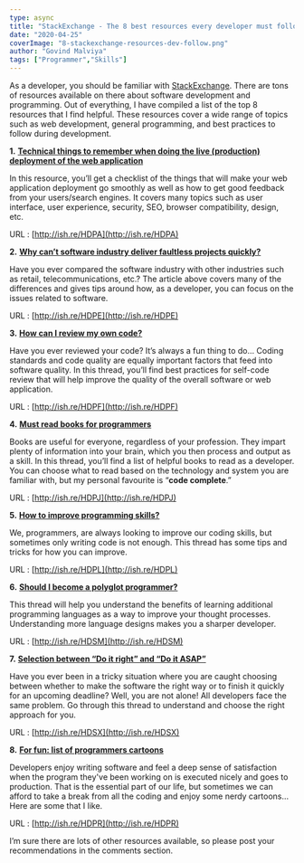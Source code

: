 ```yaml
---
type: async
title: "StackExchange - The 8 best resources every developer must follow"
date: "2020-04-25"
coverImage: "8-stackexchange-resources-dev-follow.png"
author: "Govind Malviya"
tags: ["Programmer","Skills"]
---
```


As a developer, you should be familiar with [StackExchange](http://stackexchange.com/). There are tons of resources available on there about software development and programming. Out of everything, I have compiled a list of the top 8 resources that I find helpful. These resources cover a wide range of topics such as web development, general programming, and best practices to follow during development.


**1.** [**Technical things to remember when doing the live (production) deployment of the web application**](http://ish.re/HDPA)

In this resource, you’ll get a checklist of the things that will make your web application deployment go smoothly as well as how to get good feedback from your users/search engines. It covers many topics such as user interface, user experience, security, SEO, browser compatibility, design, etc.

URL : [http://ish.re/HDPA](http://ish.re/HDPA)

**2.** [**Why can’t software industry deliver faultless projects quickly?**](http://ish.re/HDPE)

Have you ever compared the software industry with other industries such as retail, telecommunications, etc.? The article above covers many of the differences and gives tips around how, as a developer, you can focus on the issues related to software.

URL : [http://ish.re/HDPE](http://ish.re/HDPE)

**3.** [**How can I review my own code?**](http://ish.re/HDPF)

Have you ever reviewed your code? It’s always a fun thing to do…  Coding standards and code quality are equally important factors that feed into software quality. In this thread, you’ll find best practices for self-code review that will help improve the quality of the overall software or web application.

URL : [http://ish.re/HDPF](http://ish.re/HDPF)

**4.** [**Must read books for programmers**](http://ish.re/HDPJ)

Books are useful for everyone, regardless of your profession. They impart plenty of information into your brain, which you then process and output as a skill. In this thread, you’ll find a list of helpful books to read as a developer. You can choose what to read based on the technology and system you are familiar with, but my personal favourite is “**code complete**.”

URL : [http://ish.re/HDPJ](http://ish.re/HDPJ)

**5.** [**How to improve programming skills?**](http://ish.re/HDPL)

We, programmers, are always looking to improve our coding skills, but sometimes only writing code is not enough. This thread has some tips and tricks for how you can improve.

URL : [http://ish.re/HDPL](http://ish.re/HDPL)

**6.** [**Should I become a polyglot programmer?**](http://ish.re/HDSM)

This thread will help you understand the benefits of learning additional programming languages as a way to improve your thought processes. Understanding more language designs makes you a sharper developer.

URL : [http://ish.re/HDSM](http://ish.re/HDSM)

**7.** [**Selection between “Do it right” and “Do it ASAP”**](http://ish.re/HDSX)

Have you ever been in a tricky situation where you are caught choosing between whether to make the software the right way or to finish it quickly for an upcoming deadline? Well, you are not alone! All developers face the same problem. Go through this thread to understand and choose the right approach for you.

URL : [http://ish.re/HDSX](http://ish.re/HDSX)

**8.** [**For fun: list of programmers cartoons**](http://ish.re/HDPR)

Developers enjoy writing software and feel a deep sense of satisfaction when the program they've been working on is executed nicely and goes to production. That is the essential part of our life, but sometimes we can afford to take a break from all the coding and enjoy some nerdy cartoons… Here are some that I like.

URL : [http://ish.re/HDPR](http://ish.re/HDPR)

I’m sure there are lots of other resources available, so please post your recommendations in the comments section.
